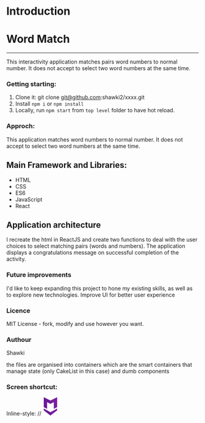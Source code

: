 # Introduction

# Word Match

---

This interactivity application matches pairs word numbers to normal number. It does not accept to select two word numbers at the same time.

### Getting starting:

1. Clone it: git clone git@github.com:shawki2/xxxx.git
2. Install `npm i` or `npm install`
3. Locally, run `npm start` from `top level` folder to have hot reload.

### Approch:

This application matches word numbers to normal number. It does not accept to select two word numbers at the same time.

## Main Framework and Libraries:

- HTML
- CSS
- ES6
- JavaScript
- React

## Application architecture

I recreate the html in ReactJS and create two functions to deal with the user choices to select matching pairs (words and numbers).
The application displays a congratulations message on successful completion of the activity.
### Future improvements

I'd like to keep expanding this project to hone my existing skills, as well as to explore new technologies. Improve UI for better user experience

### Licence

MIT License - fork, modify and use however you want.

### Authour

Shawki

the files are organised into containers which are the smart containers that manage state (only CakeList in this case) and dumb components

### Screen shortcut:

Inline-style:
//![alt text](https://github.com/adam-p/markdown-here/raw/master/src/common/images/icon48.png)
